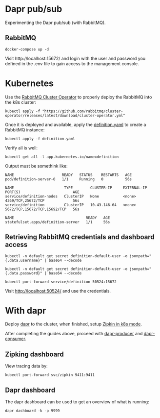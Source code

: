 # Dapr pub/sub

Experimenting the Dapr pub/sub (with RabbitMQ).

## RabbitMQ
```
docker-compose up -d
```
Visit http://localhost:15672/ and login with the user and password you defined in the .env file to gain access to the management console.

# Kubernetes
Use the [RabbitMQ Cluster Operator](https://www.rabbitmq.com/kubernetes/operator/using-operator.html) to properly deploy the RabbitMQ into the k8s cluster:
```
kubectl apply -f "https://github.com/rabbitmq/cluster-operator/releases/latest/download/cluster-operator.yml"
```
Once it is deployed and available, apply the [definition.yaml](./definition.yaml) to create a RabbitMQ instance:
```
kubectl apply -f definition.yaml
```
Verify all is well:
```
kubectl get all -l app.kubernetes.io/name=definition
```
Output must be somethink like:
```
NAME                      READY   STATUS    RESTARTS   AGE
pod/definition-server-0   1/1     Running   0          56s

NAME                       TYPE        CLUSTER-IP     EXTERNAL-IP   PORT(S)                        AGE
service/definition-nodes   ClusterIP   None           <none>        4369/TCP,25672/TCP             56s
service/definition         ClusterIP   10.43.146.64   <none>        5672/TCP,15672/TCP,15692/TCP   56s

NAME                                 READY   AGE
statefulset.apps/definition-server   1/1     56s
```

## Retrieving RabbitMQ credentials and dashboard access
```
kubectl -n default get secret definition-default-user -o jsonpath="{.data.username}" | base64 --decode
```
```
kubectl -n default get secret definition-default-user -o jsonpath="{.data.password}" | base64 --decode
```
```
kubectl port-forward service/definition 50524:15672
```
Visit [http://localhost:50524/](http://localhost:50524/) and use the credentials.

# With dapr
Deploy [dapr](https://docs.dapr.io/operations/hosting/kubernetes/kubernetes-deploy/) to the cluster, when finished, setup [Zipkin in k8s mode](https://docs.dapr.io/operations/monitoring/tracing/setup-tracing/).

After completing the guides above, proceed with [dapr-producer](./producer/README.md) and [dapr-consumer](./consumer/README.md).

## Zipking dashboard
View tracing data by:
```
kubectl port-forward svc/zipkin 9411:9411
```

## Dapr dashboard
The dapr dashboard can be used to get an overview of what is running:
```
dapr dashboard -k -p 9999
```
